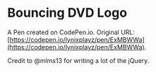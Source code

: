 # Bouncing DVD Logo

A Pen created on CodePen.io. Original URL: [https://codepen.io/lynixplayz/pen/ExMBWWa](https://codepen.io/lynixplayz/pen/ExMBWWa).

Credit to @mlms13 for writing a lot of the jQuery.